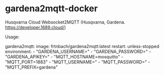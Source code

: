 # gardena2mqtt-docker
Husqvarna Cloud Websocket2MQTT (Husqvarna, Gardena. https://developer.1689.cloud/)


Usage:

gardena2mqtt:
    image: frtnbach/gardena2mqtt:latest
    restart: unless-stopped
    environment:
      - "GARDENA_USERNAME=<username>"
      - "GARDENA_PASSWORD=<password>"
      - "GARDENA_APIKEY=<apikey>"
      - "MQTT_HOSTNAME=mosquitto"
      - "MQTT_PORT=1883"
      - "MQTT_USERNAME=<username>"
      - "MQTT_PASSWORD=<password>"
      - "MQTT_PREFIX=gardena"

